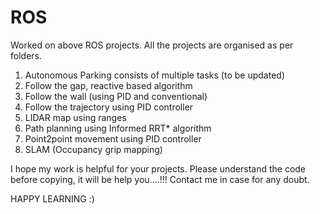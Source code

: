 # ROS
Worked on above ROS projects. 
All the projects are organised as per folders.
1. Autonomous Parking consists of multiple tasks (to be updated)
2. Follow the gap, reactive based algorithm
3. Follow the wall (using PID and conventional)
4. Follow the trajectory using PID controller
5. LIDAR map using ranges
6. Path planning using Informed RRT* algorithm
7. Point2point movement using PID controller
8. SLAM (Occupancy grip mapping)


I hope my work is helpful for your projects. 
Please understand the code before copying, it will be help you....!!!
Contact me in case for any doubt.

HAPPY LEARNING :)
